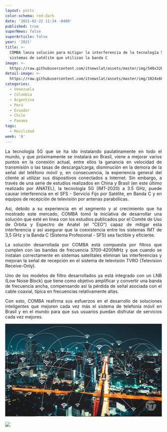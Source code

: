 ```yaml
---
layout: posts
color-schema: red-dark
date: '2021-02-22 11:34 -0400'
published: true
superNews: false
superArticle: false
year: '2021'
title: >-
  COMBA lanza solución para mitigar la interferencia de la tecnología 5G en los
  sistemas de satélite que utilizan la banda C
image: >-
  https://raw.githubusercontent.com/itnewslat/assets/master/img/540x320/Smartcities-p.jpg
detail-image: >-
  https://raw.githubusercontent.com/itnewslat/assets/master/img/1024x680/Smartcities-g.jpg
categories:
  - Venezuela
  - Colombia
  - Argentina
  - Perú
  - Ecuador
  - Chile
  - Panama
tags:
  - Movilidad
week: '8'
---
```

<p style="text-align: justify;"><strong></strong></p>
<p style="text-align: justify;">La tecnología 5G que se ha ido instalando paulatinamente en todo el mundo, y que próximamente se instalará en Brasil, viene a mejorar varios puntos en la conexión actual, entre ellos la ganancia en velocidad de transmisión o las tasas de descarga/carga, disminución en la demora de la señal del teléfono móvil y, en consecuencia, la experiencia general del cliente al utilizar sus dispositivos conectados a Internet. Sin embargo, a través de una serie de estudios realizados en China y Brasil (en este último realizado por ANATEL), la tecnología 5G (IMT-2020) a 3.5 GHz, puede causar interferencia en el SFS - Servicio Fijo por Satélite, en Banda C y en equipos de recepción de televisión por antenas parabólicas.</p>
<p style="text-align: justify;">Así, debido a su experiencia en el segmento y al crecimiento que ha mostrado este mercado, COMBA tomó la iniciativa de desarrollar una solución que esté en línea con los estudios publicados por el Comité de Uso de Órbita y Espectro de Anatel (el “CEO”) capaz de mitigar esta interferencia y así asegurar que la coexistencia entre los sistemas IMT de 3,5 GHz y la Banda C (Sistema Profesional - SFS) sea factible y eficiente.</p>
<p style="text-align: justify;">La solución desarrollada por COMBA está compuesta por filtros que cumplen con las bandas de frecuencia 3700-4200MHz y que cuando se instalan correctamente en sistemas satelitales eliminan las interferencias y mejoran la señal de recepción en el sistema de televisión TVRO (Television Receive-Only).</p>
<p style="text-align: justify;">Uno de los modelos de filtro desarrollados ya está integrado con un LNB (Low Noise Block) que tiene como objetivo amplificar y convertir una banda de frecuencia ancha, compensando así la pérdida de señal asociada con el cable coaxial, típica en frecuencias relativamente altas.</p>
<p style="text-align: justify;">Con esto, COMBA reafirma sus esfuerzos en el desarrollo de soluciones inteligentes que mejoren cada vez más el sistema de telefonía móvil en Brasil y en el mundo para que sus usuarios puedan disfrutar de servicios cada vez mejores.</p>

![](https://raw.githubusercontent.com/itnewslat/assets/master/img/540x320/Smartcities-p.jpg)

<img src="https://tracker.metricool.com/c3po.jpg?hash=56f88a41e39ab42c063cc51676587a04"/>